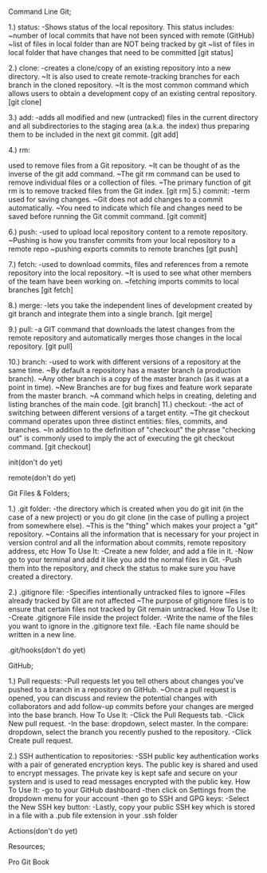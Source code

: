 Command Line Git;

1.) status: -Shows status of the local repository. This status includes: ~number of local commits that have not been synced with remote (GitHub) ~list of files in local folder than are NOT being tracked by git ~list of files in local folder that have changes that need to be committed [git status]

2.) clone: -creates a clone/copy of an existing repository into a new directory. ~It is also used to create remote-tracking branches for each branch in the cloned repository. ~It is the most common command which allows users to obtain a development copy of an existing central repository. [git clone]

3.) add: -adds all modified and new (untracked) files in the current directory and all subdirectories to the staging area (a.k.a. the index) thus preparing them to be included in the next git commit. [git add]

4.) rm:

used to remove files from a Git repository. ~It can be thought of as the inverse of the git add command. ~The git rm command can be used to remove individual files or a collection of files. ~The primary function of git rm is to remove tracked files from the Git index. [git rm]
5.) commit: -term used for saving changes. ~Git does not add changes to a commit automatically. ~You need to indicate which file and changes need to be saved before running the Git commit command. [git commit]

6.) push: -used to upload local repository content to a remote repository. ~Pushing is how you transfer commits from your local repository to a remote repo ~pushing exports commits to remote branches [git push]

7.) fetch: -used to download commits, files and references from a remote repository into the local repository. ~It is used to see what other members of the team have been working on. ~fetching imports commits to local branches [git fetch]

8.) merge: -lets you take the independent lines of development created by git branch and integrate them into a single branch. [git merge]

9.) pull: -a GIT command that downloads the latest changes from the remote repository and automatically merges those changes in the local repository. [git pull]

10.) branch: -used to work with different versions of a repository at the same time. ~By default a repository has a master branch (a production branch). ~Any other branch is a copy of the master branch (as it was at a point in time). ~New Branches are for bug fixes and feature work separate from the master branch. ~A command which helps in creating, deleting and listing branches of the main code. [git branch] 11.) checkout: -the act of switching between different versions of a target entity. ~The git checkout command operates upon three distinct entities: files, commits, and branches. ~In addition to the definition of "checkout" the phrase "checking out" is commonly used to imply the act of executing the git checkout command. [git checkout]

init(don't do yet)

remote(don't do yet)

Git Files & Folders;

1.) .git folder: -the directory which is created when you do git init (in the case of a new project) or you do git clone (in the case of pulling a project from somewhere else). ~This is the "thing" which makes your project a "git" repository. ~Contains all the information that is necessary for your project in version control and all the information about commits, remote repository address, etc How To Use It: -Create a new folder, and add a file in it. -Now go to your terminal and add it like you add the normal files in Git. -Push them into the repository, and check the status to make sure you have created a directory.

2.) .gitignore file: -Specifies intentionally untracked files to ignore ~Files already tracked by Git are not affected ~The purpose of gitignore files is to ensure that certain files not tracked by Git remain untracked. How To Use It: -Create .gitignore File inside the project folder. -Write the name of the files you want to ignore in the .gitignore text file. -Each file name should be written in a new line.

.git/hooks(don't do yet)

GitHub;

1.) Pull requests: -Pull requests let you tell others about changes you've pushed to a branch in a repository on GitHub. ~Once a pull request is opened, you can discuss and review the potential changes with collaborators and add follow-up commits before your changes are merged into the base branch. How To Use It: -Click the Pull Requests tab. -Click New pull request. -In the base: dropdown, select master. In the compare: dropdown, select the branch you recently pushed to the repository. -Click Create pull request.

2.) SSH authentication to repositories: -SSH public key authentication works with a pair of generated encryption keys. The public key is shared and used to encrypt messages. The private key is kept safe and secure on your system and is used to read messages encrypted with the public key. How To Use It: -go to your GitHub dashboard -then click on Settings from the dropdown menu for your account -then go to SSH and GPG keys: -Select the New SSH key button: -Lastly, copy your public SSH key which is stored in a file with a .pub file extension in your .ssh folder

Actions(don't do yet)

Resources;

Pro Git Book
